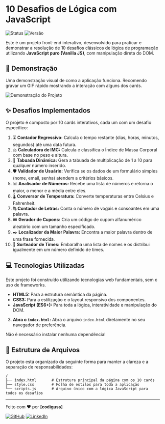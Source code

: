 # 10 Desafios de Lógica com JavaScript

![Status](https://img.shields.io/badge/status-concluído-brightgreen)
![Versão](https://img.shields.io/badge/versão-1.0.0-informational)

Este é um projeto front-end interativo, desenvolvido para praticar e demonstrar a resolução de 10 desafios clássicos de lógica de programação utilizando **JavaScript puro (Vanilla JS)**, com manipulação direta do DOM.

## 🎥 Demonstração

Uma demonstração visual de como a aplicação funciona. Recomendo gravar um GIF rápido mostrando a interação com alguns dos cards.

![Demonstração do Projeto](https://user-images.githubusercontent.com/20557993/178229972-03126f55-1f60-482d-8686-e9c5625447a1.gif)


## ✨ Desafios Implementados

O projeto é composto por 10 cards interativos, cada um com um desafio específico:

1.  ⏳ **Contador Regressivo:** Calcula o tempo restante (dias, horas, minutos, segundos) até uma data futura.
2.  ⚖️ **Calculadora de IMC:** Calcula e classifica o Índice de Massa Corporal com base no peso e altura.
3.  🔢 **Tabuada Dinâmica:** Gera a tabuada de multiplicação de 1 a 10 para qualquer número inserido.
4.  🛡️ **Validador de Usuário:** Verifica se os dados de um formulário simples (nome, email, senha) atendem a critérios básicos.
5.  📊 **Analisador de Números:** Recebe uma lista de números e retorna o maior, o menor e a média entre eles.
6.  🌡️ **Conversor de Temperatura:** Converte temperaturas entre Celsius e Fahrenheit.
7.  🔠 **Contador de Letras:** Conta o número de vogais e consoantes em uma palavra.
8.  🎟️ **Gerador de Cupons:** Cria um código de cupom alfanumérico aleatório com um tamanho especificado.
9.  ✒️ **Localizador da Maior Palavra:** Encontra a maior palavra dentro de uma frase fornecida.
10. 🎲 **Sorteador de Times:** Embaralha uma lista de nomes e os distribui igualmente em um número definido de times.

## 💻 Tecnologias Utilizadas

Este projeto foi construído utilizando tecnologias web fundamentais, sem o uso de frameworks.

-   **HTML5:** Para a estrutura semântica da página.
-   **CSS3:** Para a estilização e o layout responsivo dos componentes.
-   **JavaScript (ES6+):** Para toda a lógica, interatividade e manipulação do DOM.


3.  **Abra o `index.html`:**
    Abra o arquivo `index.html` diretamente no seu navegador de preferência.

Não é necessário instalar nenhuma dependência!

## 📂 Estrutura de Arquivos

O projeto está organizado da seguinte forma para manter a clareza e a separação de responsabilidades:

```
/
├── index.html       # Estrutura principal da página com os 10 cards
├── style.css        # Folha de estilos para toda a aplicação
└── scripts.js       # Arquivo único com a lógica JavaScript para todos os desafios
```
---

Feito com ❤️ por **[codiguss]**

[![GitHub](https://img.shields.io/badge/GitHub-181717?style=for-the-badge&logo=github&logoColor=white)](https://github.com/seu-usuario)
[![LinkedIn](https://img.shields.io/badge/LinkedIn-0A66C2?style=for-the-badge&logo=linkedin&logoColor=white)](https://www.linkedin.com/in/seu-perfil/)

